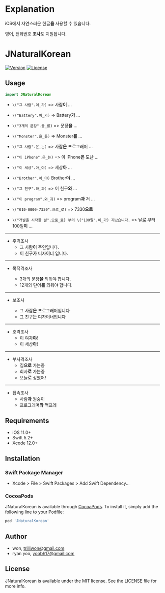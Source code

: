 # Explanation

iOS에서 자연스러운 한글**을** 사용할 수 있습니다.

영어, 전화번호 **조사**도 지원됩니다.

# JNaturalKorean

[![Version](https://img.shields.io/cocoapods/v/JNaturalKorean.svg?style=flat)](http://cocoapods.org/pods/JNaturalKorean)
[![License](https://img.shields.io/cocoapods/l/JNaturalKorean.svg?style=flat)](http://cocoapods.org/pods/JNaturalKorean)

## Usage

```Swift
import JNaturalKorean
```

- `\("그 사람".이_가)` => 사람**이** ...
- `\("Battery".이_가)` => Battery**가** ...

- `\("3개의 문장".을_를)` => 문장**을** ...
- `\("Monster".을_를)` => Monster**를** ...

- `\("그 사람".은_는)` => 사람**은** 프로그래머 ...
- `\("이 iPhone".은_는)` => 이 iPhone**은** 도난 ...

- `\("이 세상".아_야)` => 세상**아** ...
- `\("Brother".아_야)` Brother**야** ...

- `\("그 친구".와_과)` => 이 친구**와** ...
- `\("이 program".와_과)` => program**과** 저 ...

- `\("010-0000-7330".으로_로)` => 7330**으로**
- `\("개발을 시작한 날".으로_로) 부터 \("100일".이_가) 지났습니다.` => 날**로** 부터 100일**이** ...

---

- 주격조사
  - 그 사람**이** 주인입니다.
  - 이 친구**가** 디자이너 입니다.

---

- 목적격조사

  - 3개의 문장**을** 외워야 합니다.
  - 12개의 단어**를** 외워야 합니다.

---

- 보조사

  - 그 사람**은** 프로그래머입니다
  - 그 친구**는** 디자이너입니다

---

- 호격조사
  - 이 여자**야**!
  - 이 세상**아**!

---

- 부사격조사
  - 집**으로** 가는중
  - 회사**로** 가는중
  - 오늘**로** 정했어!

---

- 접속조사
  - 사람**과** 원숭이
  - 프로그래머**와** 맥프레

## Requirements

- iOS 11.0+
- Swift 5.2+
- Xcode 12.0+

## Installation

### Swift Package Manager

- Xcode > File > Swift Packages > Add Swift Dependency...

### CocoaPods

JNaturalKorean is available through [CocoaPods](http://cocoapods.org). To install
it, simply add the following line to your Podfile:

```ruby
pod 'JNaturalKorean'
```

## Author

- won, trilliwon@gmail.com
- ryan yoo, yoobh17@gmail.com

## License

JNaturalKorean is available under the MIT license. See the LICENSE file for more info.
